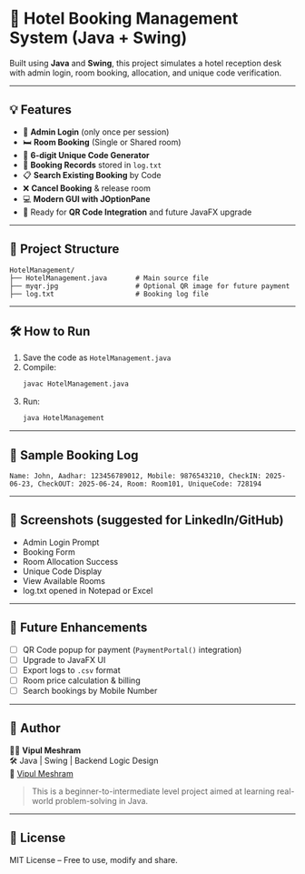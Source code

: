 # 🏨 Hotel Booking Management System (Java + Swing)

Built using **Java** and **Swing**, this project simulates a hotel reception desk with admin login, room booking, allocation, and unique code verification.

---

## 💡 Features

- 🔐 **Admin Login** (only once per session)
- 🛏️ **Room Booking** (Single or Shared room)
- 🎫 **6-digit Unique Code Generator**
- 🧾 **Booking Records** stored in `log.txt`
- 📋 **Search Existing Booking** by Code
- ❌ **Cancel Booking** & release room
- 💻 **Modern GUI with JOptionPane**
- 🧩 Ready for **QR Code Integration** and future JavaFX upgrade

---

## 📂 Project Structure

```
HotelManagement/
├── HotelManagement.java       # Main source file
├── myqr.jpg                   # Optional QR image for future payment
├── log.txt                    # Booking log file
```

---

## 🛠️ How to Run

1. Save the code as `HotelManagement.java`
2. Compile:
   ```bash
   javac HotelManagement.java
   ```
3. Run:
   ```bash
   java HotelManagement
   ```

---

## 📝 Sample Booking Log

```
Name: John, Aadhar: 123456789012, Mobile: 9876543210, CheckIN: 2025-06-23, CheckOUT: 2025-06-24, Room: Room101, UniqueCode: 728194
```

---

## 📸 Screenshots (suggested for LinkedIn/GitHub)

- Admin Login Prompt
- Booking Form
- Room Allocation Success
- Unique Code Display
- View Available Rooms
- log.txt opened in Notepad or Excel

---

## 🔧 Future Enhancements

- [ ] QR Code popup for payment (`PaymentPortal()` integration)
- [ ] Upgrade to JavaFX UI
- [ ] Export logs to `.csv` format
- [ ] Room price calculation & billing
- [ ] Search bookings by Mobile Number

---

## 🤝 Author

👨‍💻 **Vipul Meshram**  
🛠 Java | Swing | Backend Logic Design  
🔗 [Vipul Meshram](https://www.linkedin.com/in/vipul-meshram-83645732a)

> This is a beginner-to-intermediate level project aimed at learning real-world problem-solving in Java.

---

## 📃 License

MIT License – Free to use, modify and share.
